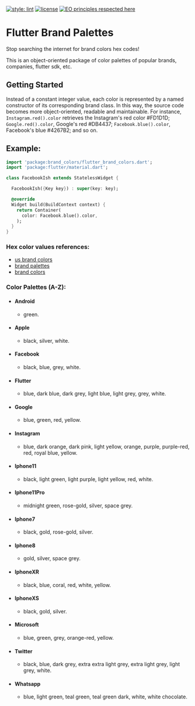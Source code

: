 [![style: lint](https://img.shields.io/badge/style-lint-4BC0F5.svg)](https://pub.dev/packages/lint)
[![license](https://img.shields.io/badge/license-mit-green.svg)](https://github.com/rafamizes/flutter_brand_palettes/blob/main/LICENSE)
[![EO principles respected here](https://www.elegantobjects.org/badge.svg)](https://www.elegantobjects.org)

# Flutter Brand Palettes

Stop searching the internet for brand colors hex codes!

This is an object-oriented package of color palettes of popular brands,
companies, flutter sdk, etc.

## Getting Started

Instead of a constant integer value, each color is represented by a named
constructor of its corresponding brand class. In this way, the source code
becomes more object-oriented, readable and maintainable. For instance,
```Instagram.red().color``` retrieves the Instagram's red color #FD1D1D;
```Google.red().color```, Google's red #DB4437; ```Facebook.blue().color```,
Facebook's blue #4267B2; and so on.

## Example:
```dart
import 'package:brand_colors/flutter_brand_colors.dart';
import 'package:flutter/material.dart';

class FacebookIsh extends StatelessWidget {

  FacebookIsh({Key key}) : super(key: key);

  @override
  Widget build(BuildContext context) {
    return Container(
      color: Facebook.blue().color,
    );
  }
}
```
### Hex color values references:
- [us brand colors](https://usbrandcolors.com/)
- [brand palettes](https://brandpalettes.com/)
- [brand colors](https://brandcolors.net/)

### Color Palettes (A-Z):
- #### Android
  - green.
- #### Apple
  - black, silver, white.
- #### Facebook
  - black, blue, grey, white.
- #### Flutter
  - blue, dark blue, dark grey, light blue, light grey, grey, white.
- #### Google
  - blue, green, red, yellow.
- #### Instagram
  - blue, dark orange, dark pink, light yellow, orange, purple, purple-red, red, royal blue, yellow.
- #### Iphone11
  - black, light green, light purple, light yellow, red, white.
- #### Iphone11Pro
  - midnight green, rose-gold, silver, space grey.
- #### Iphone7
  - black, gold, rose-gold, silver.
- #### Iphone8
  - gold, silver, space grey.
- #### IphoneXR
  - black, blue, coral, red, white, yellow.
- #### IphoneXS
  - black, gold, silver.
- #### Microsoft
  - blue, green, grey, orange-red, yellow.
- #### Twitter
  - black, blue, dark grey, extra extra light grey, extra light grey, light grey, white.
- #### Whatsapp
  - blue, light green, teal green, teal green dark, white, white chocolate.
